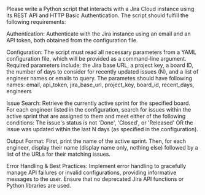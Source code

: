 Please write a Python script that interacts with a Jira Cloud instance using its REST API and HTTP Basic Authentication. The script should fulfill the following requirements:

Authentication:
Authenticate with the Jira instance using an email and an API token, both obtained from the configuration file.

Configuration:
The script must read all necessary parameters from a YAML configuration file, which will be provided as a command-line argument.
Required parameters include: the Jira base URL, a project key, a board ID, the number of days to consider for recently updated issues (N), and a list of engineer names or emails to query. The parametes should have following names: email, api_token, jira_base_url, project_key, board_id, recent_days, engineers

Issue Search:
Retrieve the currently active sprint for the specified board. For each engineer listed in the configuration, search for issues within the active sprint that are assigned to them and meet either of the following conditions:
The issue's status is not 'Done', 'Closed', or 'Released'
OR the issue was updated within the last N days (as specified in the configuration).

Output Format:
First, print the name of the active sprint.
Then, for each engineer, display their name (display name only, nothing else) followed by a list of the URLs for their matching issues.

Error Handling & Best Practices:
Implement error handling to gracefully manage API failures or invalid configurations, providing informative messages to the user.
Ensure that no deprecated Jira API functions or Python libraries are used.
